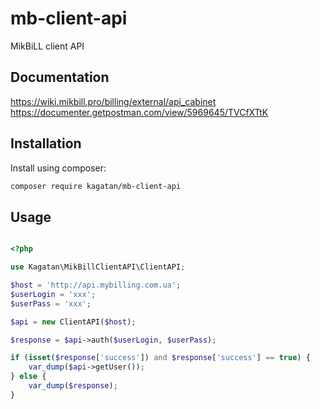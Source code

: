 # mb-client-api
MikBiLL client API


## Documentation

https://wiki.mikbill.pro/billing/external/api_cabinet
https://documenter.getpostman.com/view/5969645/TVCfXTtK
 
## Installation

Install using composer:

```bash
composer require kagatan/mb-client-api
```

## Usage

```php

<?php 

use Kagatan\MikBillClientAPI\ClientAPI;

$host = 'http://api.mybilling.com.ua';
$userLogin = 'xxx';
$userPass = 'xxx';

$api = new ClientAPI($host);

$response = $api->auth($userLogin, $userPass);

if (isset($response['success']) and $response['success'] == true) {
    var_dump($api->getUser());
} else {
    var_dump($response);
}


```
